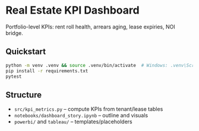 # Real Estate KPI Dashboard

Portfolio-level KPIs: rent roll health, arrears aging, lease expiries, NOI bridge.

## Quickstart
```bash
python -m venv .venv && source .venv/bin/activate  # Windows: .venv\Scripts\activate
pip install -r requirements.txt
pytest
```

## Structure
- `src/kpi_metrics.py` – compute KPIs from tenant/lease tables
- `notebooks/dashboard_story.ipynb` – outline and visuals
- `powerbi/` and `tableau/` – templates/placeholders
